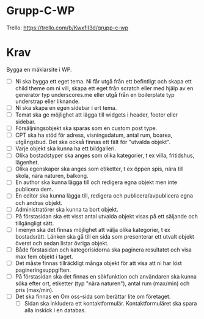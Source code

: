 # Grupp-C-WP

Trello:
    https://trello.com/b/KwxflI3d/grupp-c-wp

# Krav
Bygga en mäklarsite i WP.
- [ ] Ni ska bygga ett eget tema. Ni får utgå från ett befintligt och skapa ett child theme om ni vill, skapa ett eget från scratch eller med hjälp av en generator typ underscores.me eller utgå från en boilerplate typ understrap eller liknande.
- [ ] Ni ska skapa en egen sidebar i ert tema.
- [ ] Temat ska ge möjlighet att lägga till widgets i header, footer eller sidebar.
- [ ] Försäljningsobjekt ska sparas som en custom post type.
- [ ] CPT ska ha stöd för adress, visningsdatum, antal rum, boarea, utgångsbud. Det ska också finnas ett fält för "utvalda objekt".
- [ ] Varje objekt ska kunna ha ett bildgalleri.
- [ ] Olika bostadstyper ska anges som olika kategorier, t ex villa, fritidshus, lägenhet.
- [ ] Olika egenskaper ska anges som etiketter, t ex öppen spis, nära till skola, nära naturen, balkong.
- [ ] En author ska kunna lägga till och redigera egna objekt men inte publicera dem.
- [ ] En editor ska kunna lägga till, redigera och publicera/avpublicera egna och andras objekt.
- [ ] Administratörer ska kunna ta bort objekt.
- [ ] På förstasidan ska ett visst antal utvalda objekt visas på ett säljande och tillgängligt sätt.
- [ ] I menyn ska det finnas möjlighet att välja olika kategorier, t ex bostadsrätt. Länken ska gå till en sida som presenterar ett utvalt objekt överst och sedan listar övriga objekt.
- [ ] Både förstasidan och kategorisidorna ska paginera resultatet och visa max fem objekt i taget.
- [ ] Det måste finnas tillräckligt många objekt för att visa att ni har löst pagineringsuppgiften.
- [ ] På förstasidan ska det finnas en sökfunktion och användaren ska kunna söka efter ort, etiketter (typ "nära naturen"), antal rum (max/min) och pris (max/min).
- [ ] Det ska finnas en Om oss-sida som berättar lite om företaget.
    - [ ] Sidan ska inkludera ett kontaktformulär. Kontaktformuläret ska spara alla inskick i en databas.
